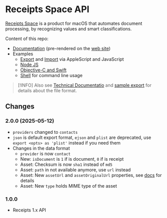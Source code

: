 # Receipts Space API

[Receipts Space](https://www.receipts-app.com) is a product for macOS that automates document processing, by recognizing values and smart classifications.

Content of this repo:

- [Documentation](docs/index.md) (pre-rendered on the [web site](https://www.receipts-app.com/help/api.html))
- Examples
  - [Export](export) and [Import](import) via AppleScript and JavaScript
  - [Node JS](nodejs)
  - [Objective-C and Swift](objc)
  - [Shell](sh) for command line usage

> [!INFO]
> Also see [Technical Documentatio](https://receipts-app.com/docs) and [sample export](https://github.com/holtwick/receipts-space) for details about the file format.

## Changes

### 2.0.0 (2025-05-12)

- `providers` changed to `contacts`
- `json` is default export format, `ejson` and `plist` are deprecated, use `export <opts> as 'plist'` instead if you need them
- Changes in the data format
  - `provider` is now `contact`
  - New: `isDocument` is `1` if is document, `0` if is receipt
  - Asset: Checksum is now `sha1` instead of `md5`
  - Asset: `path` in not available anymore, use `url` instead
  - Asset: New `assetUrl` and `assetOriginalUrl` properties, see [docs](https://receipts-app.com/en/docs#assets) for details
  - Asset: New `type` holds MIME type of the asset

### 1.0.0

- Receipts 1.x API
